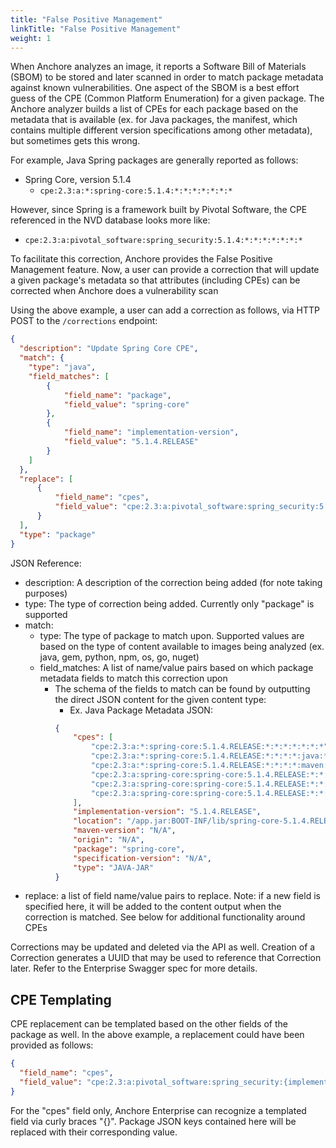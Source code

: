 ```yaml
---
title: "False Positive Management"
linkTitle: "False Positive Management"
weight: 1
---
```


When Anchore analyzes an image, it reports a Software Bill of Materials (SBOM) to be stored and later scanned in order to match package metadata against known vulnerabilities.
One aspect of the SBOM is a best effort guess of the CPE (Common Platform Enumeration) for a given package. The Anchore analyzer builds a list of CPEs for each package
based on the metadata that is available (ex. for Java packages, the manifest, which contains multiple different version specifications among other metadata), but sometimes gets this wrong.

For example, Java Spring packages are generally reported as follows:
* Spring Core, version 5.1.4
    * `cpe:2.3:a:*:spring-core:5.1.4:*:*:*:*:*:*:*`
    
However, since Spring is a framework built by Pivotal Software, the CPE referenced in the NVD database looks more like:
* `cpe:2.3:a:pivotal_software:spring_security:5.1.4:*:*:*:*:*:*:*`

To facilitate this correction, Anchore provides the False Positive Management feature. Now, a user can provide a correction that will
update a given package's metadata so that attributes (including CPEs) can be corrected when Anchore does a vulnerability scan

Using the above example, a user can add a correction as follows, via HTTP POST to the `/corrections` endpoint:
```json
{
  "description": "Update Spring Core CPE",
  "match": {
    "type": "java",
    "field_matches": [
        {
            "field_name": "package",
            "field_value": "spring-core"
        },
        {
            "field_name": "implementation-version",
            "field_value": "5.1.4.RELEASE"
        }
    ]
  },
  "replace": [
      {
          "field_name": "cpes",
          "field_value": "cpe:2.3:a:pivotal_software:spring_security:5.1.4:*:*:*:*:*:*:*"
      }
  ],
  "type": "package"
}
```
JSON Reference:
* description: A description of the correction being added (for note taking purposes)
* type: The type of correction being added. Currently only "package" is supported
* match:
    * type: The type of package to match upon. Supported values are based on the type of content available to images being analyzed (ex. java, gem, python, npm, os, go, nuget)
    * field_matches: A list of name/value pairs based on which package metadata fields to match this correction upon
        * The schema of the fields to match can be found by outputting the direct JSON content for the given content type: 
            * Ex. Java Package Metadata JSON: 
            ```json 
            {
                "cpes": [
                    "cpe:2.3:a:*:spring-core:5.1.4.RELEASE:*:*:*:*:*:*:*",
                    "cpe:2.3:a:*:spring-core:5.1.4.RELEASE:*:*:*:*:java:*:*",
                    "cpe:2.3:a:*:spring-core:5.1.4.RELEASE:*:*:*:*:maven:*:*",
                    "cpe:2.3:a:spring-core:spring-core:5.1.4.RELEASE:*:*:*:*:*:*:*",
                    "cpe:2.3:a:spring-core:spring-core:5.1.4.RELEASE:*:*:*:*:java:*:*",
                    "cpe:2.3:a:spring-core:spring-core:5.1.4.RELEASE:*:*:*:*:maven:*:*"
                ],
                "implementation-version": "5.1.4.RELEASE",
                "location": "/app.jar:BOOT-INF/lib/spring-core-5.1.4.RELEASE.jar",
                "maven-version": "N/A",
                "origin": "N/A",
                "package": "spring-core",
                "specification-version": "N/A",
                "type": "JAVA-JAR"
            }
            ```
* replace: a list of field name/value pairs to replace. Note: if a new field is specified here, it will be added to the content output when the correction is matched. See below for additional functionality around CPEs
        
Corrections may be updated and deleted via the API as well. Creation of a Correction generates a UUID that may be used to reference that Correction later.
Refer to the Enterprise Swagger spec for more details.

## CPE Templating

CPE replacement can be templated based on the other fields of the package as well. In the above example, a replacement could have been provided as follows:
```json
{
  "field_name": "cpes",
  "field_value": "cpe:2.3:a:pivotal_software:spring_security:{implementationVersion}:*:*:*:*:*:*:*" 
}
```

For the "cpes" field only, Anchore Enterprise can recognize a templated field via curly braces "{}". Package JSON keys contained here will be replaced with their corresponding value.
